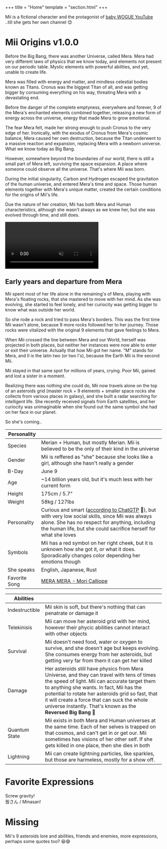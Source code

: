 +++
    title = "Home"
    template = "section.html"
+++




Mii is a fictional character and the protagonist of [baby WOGUE YouTube](https://www.youtube.com/c/babyWOGUE/videos)\
..till she gets her own channel 😊


# Mii Origins <span class="version">v1.0.0</span>

Before the Big Bang, there was another Universe, called Mera. Mera had very different laws of physics that we know today, and elements not present on our periodic table. Mystic elements with powerful abilities, and yet, unable to create life.

Mera was filled with energy and matter, and mindless celestial bodies known as Titans. Cronus was the biggest Titan of all, and was getting bigger by consuming everything on his way, threating Mera with a devastating end.

Before the danger of the complete emptyness, everywhere and forever, 9 of the Mera's enchanted elements combined together, releasing a new form of energy across the universe, energy that made Mera to grow emotional.

The fear Mera felt, made her strong enough to push Cronus to the very edge of her.
Ironically, with the exodus of Cronus from Mera's cosmic balance, Mera caused her own destruction, because the Titan underwent to a massive reaction and expansion, replacing Mera with a newborn universe. What we know today as Big Bang.

However, somewhere beyond the boundaries of our world, there is still a small part of Mera left, surviving the space expansion. A place where someone could observe all the universe. That's where Mii was born.

During the initial singularity, Carbon and Hydrogen escaped the gravitation of the human universe, and entered Mera's time and space. Those human elements together with Mera's unique matter, created the certain conditions for the origins of Mii's life.

Due the nature of her creation, Mii has both Mera and Human characteristics, although she wasn't always as we knew her, but she was evolved through time, and still does. 

<video autoplay loop muted playsinline>
  <source src="https://i.imgur.com/iXzf2ZN.mp4" type="video/mp4">
</video>

## Early years and departure from Mera
Mii spent most of her life alone in the remaining's of Mera, playing with Mera's floating rocks, that she mastered to move with her mind. As she was evolving, she started to feel lonely, and her curiocity was getting bigger to know what was outside her world. 

So she rode a rock and tried to pass Mera's borders. This was the first time Mii wasn't alone, because 9 more rocks followed her to her journey. Those rocks were vitalized with the original 9 elements that gave feelings to Mera.

When Mii crossed the line between Mera and our World, herself was projected in both places, but neither her instances were now able to enter or exit their universe. Actually that how Mii got her name. "M" stands for Mera, and II is the latin two (or two I's), because the Earth Mii is the second Mii.

Mii stayed in that same spot for millions of years, crying. Poor Mii, gained and lost a sister in a moment.

Realizing there was nothing she could do, Mii now travels alone on the top of an asteroids grid (master rock + 9 elements + smaller space rocks she collects from various places in galaxy), and she built a radar searching for intelligent life. She recently received signals from  Earth satellites, and her curiocity was unimaginable when she found out the same symbol she had on her face in our planet.

So she's coming..

 
| Personality   |               |
| ------------- | ------------- |
| Species | Merian + Human, but mostly Merian. Mii is believed to be the only of their kind in the universe | 
| Gender  | Mii is reffered as "she" because she looks like a girl, although she hasn't really a gender |
| B-Day| June 9 |
| Age  | ~14 billion years old, but it's much less with her current form  |
| Height | 175cm / 5.7" |
| Weight | 58kg / 127lbs | 
| Personality | Curious and smart ([according to ChatGTP](https://www.youtube.com/post/UgkxMZfev43VmagYF4VVRWnK7I7CooxOGt8r) 🥲), but with very low social skills, since Mii was always alone. She has no respect for anything, including the human life, but she could sacrifice herself for what she loves |
| Symbols | Mii has a red symbol on her right cheek, but it is unknown how she got it, or what it does. Sporadically changes color depending her emotions though |
| She speaks | English, Japanese, Rust|
| Favorite Song | [MERA MERA - Mori Calliope](https://open.spotify.com/album/2kgTd0HIj4SUtlmTD6kuzo?si=hgIcEaWWS1u_zxVmeJUsaA) |



| Abilities     |               |
| ------------- | ------------- |
| Indestructible | Mii skin is soft, but there's nothing that can penatrate or damage it |
| Telekinisis | Mii can move her asteroid grid with her mind, however their phycic abilities cannot interact with other objects |
| Survival | Mii doesn't need food, water or oxygen to survive, and she doesn't age but keeps evolving. She consumes energy from her asteroids, but getting very far from them it can get her killed |
| Damage  | Her asteroids still have physics from Mera Universe, and they can travel with tens of times the speed of light. Mii can accurate target them to anything she wants. In fact, Mii has the potential to rotate her asteroids grid so fast, that it will create a force that can suck the whole universe instantly. That's known as the **Reversed Big Bang 🤯** |
| Quantum State | Mii exists in both Mera and Human universes at the same time. Each of her selves is trapped on that cosmos, and can't get in or get our. Mii sometimes has visions of her other self. If she gets killed in one place, then she dies in both
| Lightning | Mii can create lightning particles, like sparkles, but those are harmeless, mostly for a show off.


# Favorite Expressions
Screw gravity!\
皆さん / Minasan!


# Missing
Mii's 9 asteroids lore and abilities, friends and enemies, more expressions, perhaps some quotes too? 😆😅

